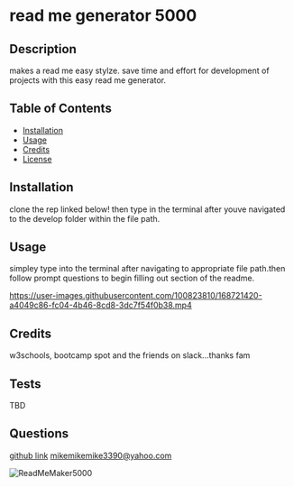 # read me generator 5000

## Description
makes a read me easy stylze. save time and effort for development of projects with this easy read me generator.

## Table of Contents
- [Installation](#installation)
- [Usage](#usage)
- [Credits](#credits)
- [License](#license)

## Installation
clone the rep linked below! then type <node index> in the terminal after youve navigated to the develop folder within the file path.

## Usage
simpley type <node index> into the terminal after navigating to appropriate file path.then follow prompt questions to begin filling out section of the readme.


https://user-images.githubusercontent.com/100823810/168721420-a4049c86-fc04-4b46-8cd8-3dc7f54f0b38.mp4


## Credits
w3schools, bootcamp spot and the friends on slack...thanks fam




## Tests
TBD

## Questions
[github link](https://github.com/mpeterson56/ReadMe-Maker-5000)
mikemikemike3390@yahoo.com

![ReadMeMaker5000](https://user-images.githubusercontent.com/100823810/182999396-58f1d8aa-c4e4-4062-a65b-e30246c528f5.jpg)

